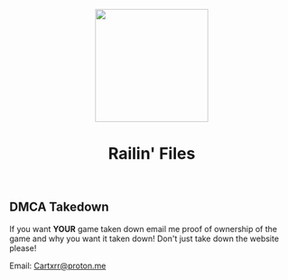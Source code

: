 <p align="center">
<img style="height: 200px;" src="https://cartxrrcodes.github.io/files/railin.png">
</p>
<h1 align="center">Railin' Files</h1>
<br>

## DMCA Takedown 
 If you want **YOUR** game taken down email me proof of ownership of the game and why you want it taken down! Don't just take down the website please! 
 
 Email: [Cartxrr@proton.me](mailto:Cartxrr@proton.me) 
